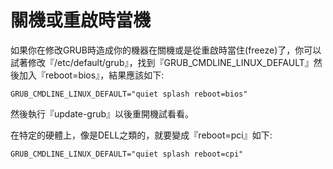 # 關機或重啟時當機

如果你在修改GRUB時造成你的機器在關機或是從重啟時當住(freeze)了，你可以試著修改『/etc/default/grub』，找到『GRUB_CMDLINE_LINUX_DEFAULT』然後加入『reboot=bios』，結果應該如下:
```
GRUB_CMDLINE_LINUX_DEFAULT="quiet splash reboot=bios"
```
然後執行『update-grub』以後重開機試看看。

在特定的硬體上，像是DELL之類的，就要變成『reboot=pci』如下:
```
GRUB_CMDLINE_LINUX_DEFAULT="quiet splash reboot=cpi"
```




